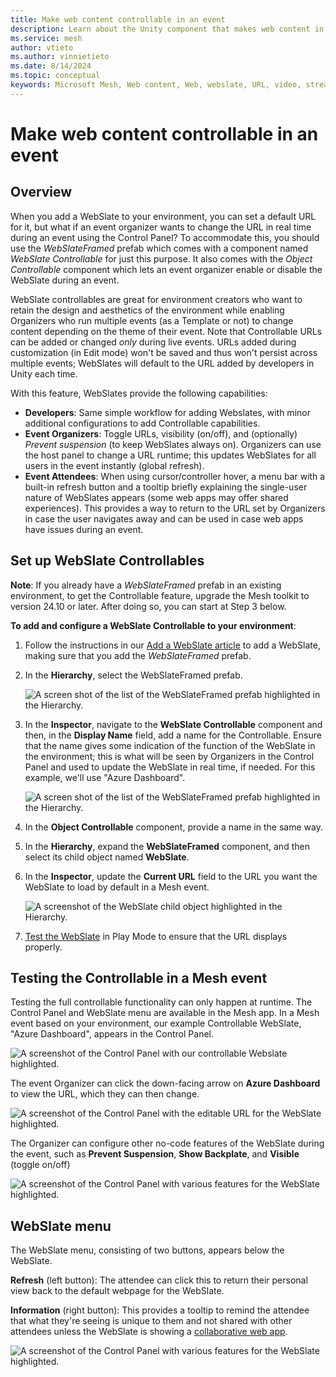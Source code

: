 ```yaml
---
title: Make web content controllable in an event
description: Learn about the Unity component that makes web content in Mesh controllable.
ms.service: mesh
author: vtieto
ms.author: vinnietieto
ms.date: 8/14/2024
ms.topic: conceptual
keywords: Microsoft Mesh, Web content, Web, webslate, URL, video, streaming video, whiteboard
---
```


# Make web content controllable in an event

## Overview  

When you add a WebSlate to your environment, you can set a default URL for it, but what if an event organizer wants to change the URL in real time during an event using the Control Panel? To accommodate this, you should use the *WebSlateFramed* prefab which comes with a component named *WebSlate Controllable* for just this purpose. It also comes with the *Object Controllable* component which lets an event organizer enable or disable the WebSlate during an event.

WebSlate controllables are great for environment creators who want to retain the design and aesthetics of the environment while enabling Organizers who run multiple events (as a Template or not) to change content depending on the theme of their event. Note that Controllable URLs can be added or changed *only* during live events. URLs added during customization (in Edit mode) won't be saved and thus won't persist across multiple events; WebSlates will default to the URL added by developers in Unity each time.

With this feature, WebSlates provide the following capabilities: 

- **Developers**: Same simple workflow for adding Webslates, with minor additional configurations to add Controllable capabilities.  
- **Event Organizers**: Toggle URLs, visibility (on/off), and (optionally) *Prevent suspension* (to keep WebSlates always on). Organizers can use the host panel to change a URL runtime; this updates WebSlates for all users in the event instantly (global refresh).  
- **Event Attendees**: When using cursor/controller hover, a menu bar with a built-in refresh button and a tooltip briefly explaining the single-user nature of WebSlates appears (some web apps may offer shared experiences). This provides a way to return to the URL set by Organizers in case the user navigates away and can be used in case web apps have issues during an event.  
 
## Set up WebSlate Controllables 

**Note**: If you already have a *WebSlateFramed* prefab in an existing environment, to get the Controllable feature, upgrade the Mesh toolkit to version 24.10 or later. After doing so, you can start at Step 3 below. 

**To add and configure a WebSlate Controllable to your environment**:

1. Follow the instructions in our [Add a WebSlate article](./add-a-webslate.md#add-a-webslate) to add a WebSlate, making sure that you add the *WebSlateFramed* prefab.
1. In the **Hierarchy**, select the WebSlateFramed prefab.

   ![A screen shot of the list of the WebSlateFramed prefab highlighted in the Hierarchy.](../../../media/enhance-your-environment/web_content/007-webslateframed-in-hierarchy.png)

1. In the **Inspector**, navigate to the **WebSlate Controllable** component and then, in the **Display Name** field, add a name for the Controllable. Ensure that the name gives some indication of the function of the WebSlate in the environment; this is what will be seen by Organizers in the Control Panel and used to update the WebSlate in real time, if needed. For this example, we'll use "Azure Dashboard".

   ![A screen shot of the list of the WebSlateFramed prefab highlighted in the Hierarchy.](../../../media/enhance-your-environment/web_content/008-display-name.png)

1. In the **Object Controllable** component, provide a name in the same way.
1. In the **Hierarchy**, expand the **WebSlateFramed** component, and then select its child object named **WebSlate**.
1. In the **Inspector**, update the **Current URL** field to the URL you want the WebSlate to load by default in a Mesh event.

   ![A screenshot of the WebSlate child object highlighted in the Hierarchy.](../../../media/enhance-your-environment/web_content/006-current-url.png)

1. [Test the WebSlate](./test-your-webslate.md) in Play Mode to ensure that the URL displays properly. 

## Testing the Controllable in a Mesh event

Testing the full controllable functionality can only happen at runtime. The Control Panel and WebSlate menu are available in the Mesh app. In a Mesh event based on your environment, our example Controllable WebSlate, "Azure Dashboard", appears in the Control Panel.

   ![A screenshot of the Control Panel with our controllable Webslate highlighted.](../../../media/enhance-your-environment/web_content/009-azure-dashboard.png)

The event Organizer can click the down-facing arrow on **Azure Dashboard** to view the URL, which they can then change.

   ![A screenshot of the Control Panel with the editable URL for the WebSlate highlighted.](../../../media/enhance-your-environment/web_content/010-url.png)

The Organizer can configure other no-code features of the WebSlate during the event, such as **Prevent Suspension**, **Show Backplate**, and **Visible** (toggle on/off) 

   ![A screenshot of the Control Panel with various features for the WebSlate highlighted.](../../../media/enhance-your-environment/web_content/011-other-no-code-features.png)

## WebSlate menu

The WebSlate menu, consisting of two buttons, appears below the WebSlate.

**Refresh** (left button): The attendee can click this to return their personal view back to the default webpage for the WebSlate.

**Information** (right button): This provides a tooltip to remind the attendee that what they're seeing is unique to them and not shared with other attendees unless the WebSlate is showing a [collaborative web app](./webcontent.md#single-user-and-collaborative-webslate-experiences). 

   ![A screenshot of the Control Panel with various features for the WebSlate highlighted.](../../../media/enhance-your-environment/web_content/012-webslate-menu.png)


 


